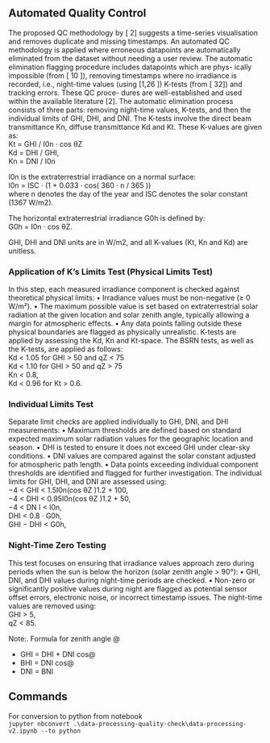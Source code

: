 ## Automated Quality Control
The proposed QC methodology by [ 2] suggests a time-series visualisation and removes
duplicate and missing timestamps. An automated QC methodology is applied where
erroneous datapoints are automatically eliminated from the dataset without needing a
user review.
The automatic elimination flagging procedure includes datapoints which are phys-
ically impossible (from [ 10 ]), removing timestamps where no irradiance is recorded, i.e.,
night-time values (using [1,26 ]) K-tests (from [ 32]) and tracking errors. These QC proce-
dures are well-established and used within the available literature [2].
The automatic elimination process consists of three parts: removing night-time values,
K-tests, and then the individual limits of GHI, DHI, and DNI. The K-tests involve the direct
beam transmittance Kn, diffuse transmittance Kd and Kt. These K-values are given as:  
Kt = GHI / I0n · cos θZ   
Kd = DHI / GHI,   
Kn = DNI / I0n   

I0n is the extraterrestrial irradiance on a normal surface:  
I0n = ISC · (1 + 0.033 · cos( 360 · n / 365 ))  
where n denotes the day of the year and ISC denotes the solar constant (1367 W/m2).

The horizontal extraterrestrial irradiance G0h is defined by:  
G0h = I0n · cos θZ.

GHI, DHI and DNI units are in W/m2, and all K-values (Kt, Kn and Kd) are unitless.

### Application of K’s Limits Test (Physical Limits Test)
In this step, each measured irradiance component is checked against theoretical physical limits:
•	Irradiance values must be non-negative (≥ 0 W/m²).
•	The maximum possible value is set based on extraterrestrial solar radiation at the given location and solar zenith angle, typically allowing a margin for atmospheric effects.
•	Any data points falling outside these physical boundaries are flagged as physically unrealistic. K-tests are applied by assessing the Kd, Kn and Kt-space. The BSRN tests, as well as
the K-tests, are applied as follows:  
Kd < 1.05 for GHI > 50 and qZ < 75  
Kd < 1.10 for GHI > 50 and qZ > 75  
Kn < 0.8,   
Kd < 0.96 for Kt > 0.6.   

### Individual Limits Test
Separate limit checks are applied individually to GHI, DNI, and DHI measurements:
•	Maximum thresholds are defined based on standard expected maximum solar radiation values for the geographic location and season.
•	DHI is tested to ensure it does not exceed GHI under clear-sky conditions.
•	DNI values are compared against the solar constant adjusted for atmospheric path length.
•	Data points exceeding individual component thresholds are identified and flagged for further investigation. The individual limits for GHI, DHI, and DNI are assessed using:  
−4 < GHI < 1.5I0n(cos θZ )1.2 + 100,  
−4 < DHI < 0.95I0n(cos θZ )1.2 + 50,  
−4 < DN I < I0n,  
DHI < 0.8 · G0h,  
GHI − DHI < G0h,  

### Night-Time Zero Testing
This test focuses on ensuring that irradiance values approach zero during periods when the sun is below the horizon (solar zenith angle > 90°):
•	GHI, DNI, and DHI values during night-time periods are checked.
•	Non-zero or significantly positive values during night are flagged as potential sensor offset errors, electronic noise, or incorrect timestamp issues.
The night-time values are removed using:  
GHI > 5,   
qZ < 85.  

Note:. Formula for zenith angle @  
* GHI = DHI + DNI cos@  
* BHI = DNI cos@  
* DNI = BNI  

## Commands
For conversion to python from notebook  
`jupyter nbconvert .\data-processing-quality-check\data-processing-v2.ipynb --to python`